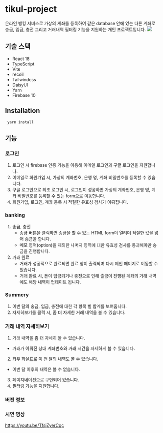 # tikul-project
온라인 뱅킹 서비스로 가상의 계좌를 등록하여 같은 database 안에 있는 다른  계좌로 송금, 입금, 충전 그리고 거래내역 필터링 기능을 지원하는 개인 프로젝트입니다.
![](https://velog.velcdn.com/images/kjewt/post/f0921861-0534-41f7-ae3b-d058cd46a4e2/image.png)

## 기술 스택
   - React 18
   - TypeScript
   - Vite
   - recoil
   - Tailwindcss
   - DaisyUI
   - Yarn
   - Firebase 10
## Installation
``` yarn install```

## 기능

### 로그인
1. 로그인 시 firebase 인증 기능을 이용해 이메일 로그인과 구글 로그인을 지원합니다.
2. 이메일로 회원가입 시, 가상의 계좌번호, 은행 명, 계좌 비밀번호를 등록할 수 있습니다.
3. 구글 로그인으로 최초 로그인 시, 로그인이 성공하면 가상의 계좌번호, 은행 명, 계좌 비밀번호를 등록할 수 있는 form으로 이동합니다.
4. 회원가입, 로그인, 계좌 등록 시 적절한 유효성 검사가 이뤄집니다.

### banking
1. 송금, 충전
   - 송금 버튼을 클릭하면 송금을 할 수 있는 HTML form이 열리며 적절한 값을 넣어 송금을 합니다.
   - 메모 영억(option)을 제외한 나머지 영역에 대한 유효성 검사를 통과해야만 송금을 진행합니다.
2. 거래 완료
   - 거래가 성공적으로 완료되면 완료 창이 출력되며 다시 메인 페이지로 이동할 수 있습니다.
   - 거래 완료 시, 돈이 입금되거나 충전으로 인해 출금이 진행된 계좌의 거래 내역에도 해당 내역이 업데이트 됩니다.

### Summery
1. 이번 달의 송금, 입금, 충전에 대한 각 항목 별 합계를 보여줍니다.
2. 자세히보기를 클릭 시, 좀 더 자세한 거래 내역을 볼 수 있습니다.

### 거래 내역 자세히보기
1. 거래 내역을 좀 더 자세히 볼 수 있습니다.
  -  거래가 이뤄진 상대 계좌번호와 거래 시간을 자세하게 볼 수 있습니다.
2. 좌우 화살표로 이 전 달의 내역도 볼 수 있습니다.
  - 이번 달 이후의 내역은 볼 수 없습니다.
3. 페이지네이션으로 구현되어 있습니다.
4. 필터링 기능을 지원합니다.

### 버전 정보

### 시연 영상
https://youtu.be/TfsjZyerCgc
